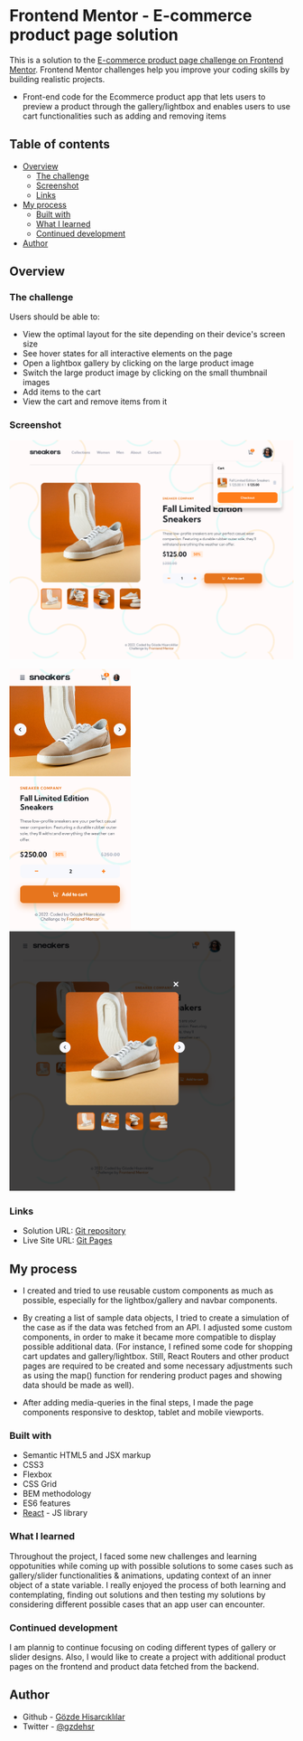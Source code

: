 # Frontend Mentor - E-commerce product page solution

This is a solution to the [E-commerce product page challenge on Frontend Mentor](https://www.frontendmentor.io/challenges/ecommerce-product-page-UPsZ9MJp6). Frontend Mentor challenges help you improve your coding skills by building realistic projects.

* Front-end code for the Ecommerce product app that lets users to preview a product through the gallery/lightbox and enables users to use cart functionalities such as adding and removing items

## Table of contents

- [Overview](#overview)
  - [The challenge](#the-challenge)
  - [Screenshot](#screenshot)
  - [Links](#links)
- [My process](#my-process)
  - [Built with](#built-with)
  - [What I learned](#what-i-learned)
  - [Continued development](#continued-development)
- [Author](#author)


## Overview

### The challenge

Users should be able to:

- View the optimal layout for the site depending on their device's screen size
- See hover states for all interactive elements on the page
- Open a lightbox gallery by clicking on the large product image
- Switch the large product image by clicking on the small thumbnail images
- Add items to the cart
- View the cart and remove items from it

### Screenshot

![Main](./src/images/screenshot-main.png)
<div>
  <img src='./src/images/screenshot-mobile.png/' alt='mobile' width='215px'/>
  <img src='./src/images/screenshot-lightbox.png' alt='lightbox' width='400px'/>
</div>



### Links

- Solution URL: [Git repository](https://github.com/GozdeHisarckllar/challenge-ecommerce-product-page)
- Live Site URL: [Git Pages](https://gozdehisarckllar.github.io/challenge-ecommerce-product-page/)

## My process

* I created and tried to use reusable custom components as much as possible, especially for the lightbox/gallery and navbar components.

* By creating a list of sample data objects, I tried to create a simulation of the case as if the data was fetched from an API. I adjusted some custom components, in order to make it became more compatible to display possible additional data. (For instance, I refined some code for shopping cart updates and gallery/lightbox. Still, React Routers and other product pages are required to be created and some necessary adjustments such as using the map() function for rendering product pages and showing data should be made as well).

* After adding media-queries in the final steps, I made the page components responsive to desktop, tablet and mobile viewports.

### Built with

- Semantic HTML5 and JSX markup
- CSS3
- Flexbox
- CSS Grid
- BEM methodology
- ES6 features
- [React](https://reactjs.org/) - JS library

### What I learned

Throughout the project, I faced some new challenges and learning oppotunities while coming up with possible solutions to some cases such as gallery/slider functionalities & animations, updating context of an inner object of a state variable. I really enjoyed the process of both learning and contemplating, finding out solutions and then testing my solutions by considering different possible cases that an app user can encounter.

### Continued development

I am plannig to continue focusing on coding different types of gallery or slider designs. Also, I would like to create a project with additional product pages on the frontend and product data fetched from the backend.

## Author

- Github - [Gözde Hisarcıklılar](https://github.com/GozdeHisarckllar)
- Twitter - [@gzdehsr](https://www.twitter.com/gzdehsr)
